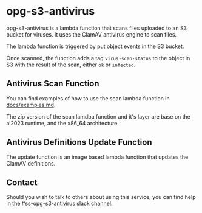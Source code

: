 # opg-s3-antivirus

opg-s3-antivirus is a lambda function that scans files uploaded to an S3 bucket for viruses. It uses the ClamAV antivirus engine to scan files.

The lambda function is triggered by put object events in the S3 bucket.

Once scanned, the function adds a tag `virus-scan-status` to the object in S3 with the result of the scan, either `ok` or `infected`.

## Antivirus Scan Function

You can find examples of how to use the scan lambda function in [docs/examples.md](docs/examples.md).

The zip version of the scan lamdba function and it's layer are base on the al2023 runtime, and the x86_64 architecture.

## Antivirus Definitions Update Function

The update function is an image based lambda function that updates the ClamAV definitions.

## Contact

Should you wish to talk to others about using this service, you can find help in the #ss-opg-s3-antivirus slack channel.
